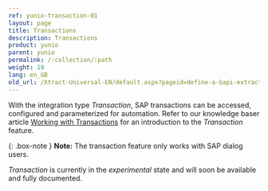 ```yaml
---
ref: yunio-transaction-01
layout: page
title: Transactions
description: Transactions
product: yunio
parent: yunio
permalink: /:collection/:path
weight: 19
lang: en_GB
old_url: /Xtract-Universal-EN/default.aspx?pageid=define-a-bapi-extraction
---
```


With the integration type *Transaction*, SAP transactions can be accessed, configured and parameterized for automation.
Refer to our knowledge baser article [Working with Transactions](https://kb.theobald-software.com/yunio/working-with-transactions) for an introduction to the *Transaction* feature.

{: .box-note }
**Note:** The transaction feature only works with SAP dialog users.

*Transaction* is currently in the *experimental* state and will soon be available and fully documented.<br>